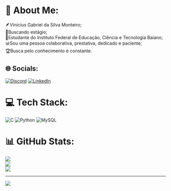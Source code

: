 # 💫 About Me:
🪶Vinicius Gabriel da Silva Monteiro;<br>💼Buscando estágio;<br>📓Estudante do Instituto Federal de Educação, Ciência e Tecnologia Baiano;<br>📊Sou uma pessoa colaborativa, prestativa, dedicado e paciente;<br>🏆Busca pelo conhecimento é constante.<br>


## 🌐 Socials:
[![Discord](https://img.shields.io/badge/Discord-%237289DA.svg?logo=discord&logoColor=white)](https://discord.gg/vini_gabri3l_) [![LinkedIn](https://img.shields.io/badge/LinkedIn-%230077B5.svg?logo=linkedin&logoColor=white)](https://linkedin.com/in/https://www.linkedin.com/in/vinicius-gabriel-9b717b232/) 

# 💻 Tech Stack:
![C](https://img.shields.io/badge/c-%2300599C.svg?style=for-the-badge&logo=c&logoColor=white) ![Python](https://img.shields.io/badge/python-3670A0?style=for-the-badge&logo=python&logoColor=ffdd54) ![MySQL](https://img.shields.io/badge/mysql-%2300000f.svg?style=for-the-badge&logo=mysql&logoColor=white)
# 📊 GitHub Stats:
![](https://github-readme-stats.vercel.app/api?username=V1niGabriel&theme=dark&hide_border=true&include_all_commits=false&count_private=false)<br/>
![](https://github-readme-streak-stats.herokuapp.com/?user=V1niGabriel&theme=dark&hide_border=true)<br/>
![](https://github-readme-stats.vercel.app/api/top-langs/?username=V1niGabriel&theme=dark&hide_border=true&include_all_commits=false&count_private=false&layout=compact)

---
[![](https://visitcount.itsvg.in/api?id=V1niGabriel&icon=3&color=12)](https://visitcount.itsvg.in)

<!-- Proudly created with GPRM ( https://gprm.itsvg.in ) -->